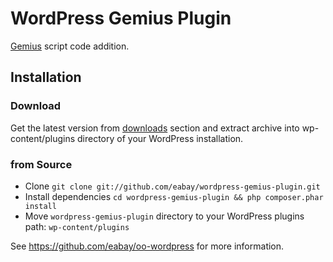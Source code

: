 # WordPress Gemius Plugin

[Gemius] script code addition.

## Installation

### Download
Get the latest version from [downloads] section and extract archive into wp-content/plugins directory of your WordPress installation.

### from Source
* Clone `git clone git://github.com/eabay/wordpress-gemius-plugin.git`
* Install dependencies `cd wordpress-gemius-plugin && php composer.phar install`
* Move `wordpress-gemius-plugin` directory to your WordPress plugins path: `wp-content/plugins`

See https://github.com/eabay/oo-wordpress for more information.

[Gemius]: http://www.gemius.com/
[downloads]: https://github.com/eabay/wordpress-gemius-plugin/downloads